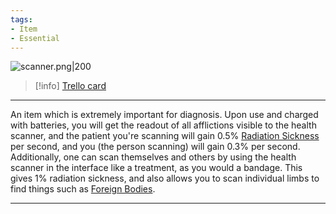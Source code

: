 ```yaml
---
tags:
- Item
- Essential
---
```


![scanner.png\|200](/Items/Health%20Scanner%20-%20Attachments/6718845db30472d958dd7cee.png)

> [!info] [Trello card](https://trello.com/c/8TENf0qa/114-health-scanner)

---

An item which is extremely important for diagnosis. Upon use and charged with batteries, you will get the readout of all afflictions visible to the health scanner, and the patient you're scanning will gain 0.5% [Radiation Sickness](../Torso/Radiation%20Sickness.md) per second, and you (the person scanning) will gain 0.3% per second. Additionally, one can scan themselves and others by using the health scanner in the interface like a treatment, as you would a bandage. This gives 1% radiation sickness, and also allows you to scan individual limbs to find things such as [Foreign Bodies](../Any%20bodypart/Foreign%20Bodies.md).

---

